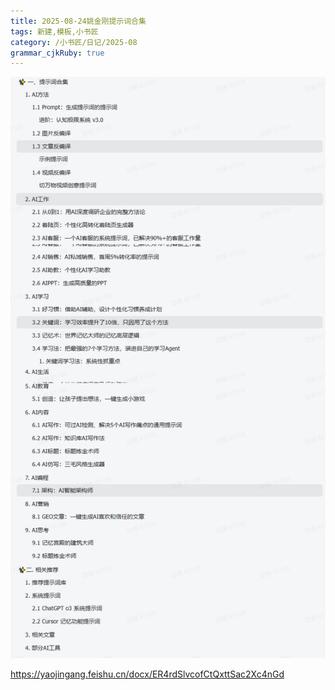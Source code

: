```yaml
---
title: 2025-08-24姚金刚提示词合集
tags: 新建,模板,小书匠
category: /小书匠/日记/2025-08
grammar_cjkRuby: true
---
```


![enter description here](./images/1755969957978.png)

https://yaojingang.feishu.cn/docx/ER4rdSlvcofCtQxttSac2Xc4nGd